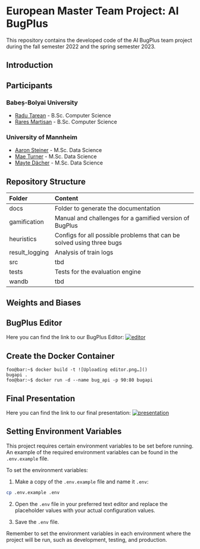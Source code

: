 # European Master Team Project: AI BugPlus
This repository contains the developed code of the AI BugPlus team project during the fall semester 2022 and the spring semester 2023.

## Introduction

## Participants

### Babeș-Bolyai University

* [Radu Tarean](https://github.com/2XG-DEV) - B.Sc. Computer Science
* [Rares Martisan](https://github.com/RalucaChis) - B.Sc. Computer Science

### University of Mannheim

* [Aaron Steiner](https://github.com/Aaron9812) - M.Sc. Data Science
* [Mae Turner](https://github.com/maebob) - M.Sc. Data Science
* [Mayte Dächer](https://github.com/misssophieexplores) - M.Sc. Data Science

## Repository Structure
| Folder | Content |
| :-- | :-- |
| docs | Folder to generate the documentation |
| gamification | Manual and challenges for a gamified version of BugPlus |
| heuristics | Configs for all possible problems that can be solved using three bugs |
| result_logging | Analysis of train logs |
| src | tbd |
| tests | Tests for the evaluation engine |
| wandb | tbd |

## Weights and Biases

## BugPlus Editor
Here you can find the link to our BugPlus Editor:
[![editor](https://user-images.githubusercontent.com/55137042/235347194-46dbea7d-e141-44f9-b463-9dfe53eb4ff8.png)](https://bug-plus-web-app.vercel.app/challenges/Incrementor)


## Create the Docker Container 
```console
foo@bar:~$ docker build -t ![Uploading editor.png…]()
bugapi . 
foo@bar:~$ docker run -d --name bug_api -p 90:80 bugapi
```

## Final Presentation
Here you can find the link to our final presentation:
[![presentation](https://user-images.githubusercontent.com/55137042/235621089-38ac9e7b-3744-4388-a0fe-a51e18123ce5.png)](https://andcharge-my.sharepoint.com/:p:/g/personal/mayte_and-charge_me/EU85fFOKSRtMuH5Blkl4tLUBwiZEmyLFTovq31RojGA3IQ?rtime=m6VgbulK20g)

## Setting Environment Variables

This project requires certain environment variables to be set before running. An example of the required environment variables can be found in the `.env.example` file.

To set the environment variables:

1. Make a copy of the `.env.example` file and name it `.env`:

```bash
cp .env.example .env
```


2. Open the `.env` file in your preferred text editor and replace the placeholder values with your actual configuration values.

3. Save the `.env` file.

Remember to set the environment variables in each environment where the project will be run, such as development, testing, and production.
